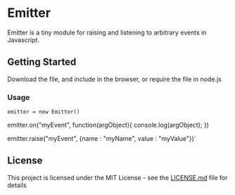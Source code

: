 # Emitter

Emitter is a tiny module for raising and listening to arbitrary events in Javascript.

## Getting Started

Download the file, and include in the browser, or require the file in node.js

### Usage

`emitter = new Emitter()`

emitter.on("myEvent", function(argObject){
	console.log(argObject);
})

emitter.raise("myEvent", {name : "myName", value : "myValue"})`

## License

This project is licensed under the MIT License - see the [LICENSE.md](LICENSE.md) file for details